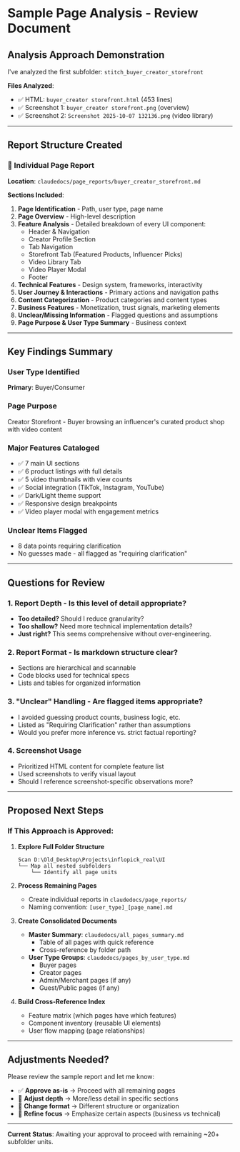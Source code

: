 # Sample Page Analysis - Review Document

## Analysis Approach Demonstration

I've analyzed the first subfolder: `stitch_buyer_creator_storefront`

**Files Analyzed**:
- ✅ HTML: `buyer_creator storefront.html` (453 lines)
- ✅ Screenshot 1: `buyer_creator storefront.png` (overview)
- ✅ Screenshot 2: `Screenshot 2025-10-07 132136.png` (video library)

---

## Report Structure Created

### 📄 Individual Page Report
**Location**: `claudedocs/page_reports/buyer_creator_storefront.md`

**Sections Included**:
1. **Page Identification** - Path, user type, page name
2. **Page Overview** - High-level description
3. **Feature Analysis** - Detailed breakdown of every UI component:
   - Header & Navigation
   - Creator Profile Section
   - Tab Navigation
   - Storefront Tab (Featured Products, Influencer Picks)
   - Video Library Tab
   - Video Player Modal
   - Footer
4. **Technical Features** - Design system, frameworks, interactivity
5. **User Journey & Interactions** - Primary actions and navigation paths
6. **Content Categorization** - Product categories and content types
7. **Business Features** - Monetization, trust signals, marketing elements
8. **Unclear/Missing Information** - Flagged questions and assumptions
9. **Page Purpose & User Type Summary** - Business context

---

## Key Findings Summary

### User Type Identified
**Primary**: Buyer/Consumer

### Page Purpose
Creator Storefront - Buyer browsing an influencer's curated product shop with video content

### Major Features Cataloged
- ✅ 7 main UI sections
- ✅ 6 product listings with full details
- ✅ 5 video thumbnails with view counts
- ✅ Social integration (TikTok, Instagram, YouTube)
- ✅ Dark/Light theme support
- ✅ Responsive design breakpoints
- ✅ Video player modal with engagement metrics

### Unclear Items Flagged
- 8 data points requiring clarification
- No guesses made - all flagged as "requiring clarification"

---

## Questions for Review

### 1. Report Depth - Is this level of detail appropriate?
- **Too detailed?** Should I reduce granularity?
- **Too shallow?** Need more technical implementation details?
- **Just right?** This seems comprehensive without over-engineering.

### 2. Report Format - Is markdown structure clear?
- Sections are hierarchical and scannable
- Code blocks used for technical specs
- Lists and tables for organized information

### 3. "Unclear" Handling - Are flagged items appropriate?
- I avoided guessing product counts, business logic, etc.
- Listed as "Requiring Clarification" rather than assumptions
- Would you prefer more inference vs. strict factual reporting?

### 4. Screenshot Usage
- Prioritized HTML content for complete feature list
- Used screenshots to verify visual layout
- Should I reference screenshot-specific observations more?

---

## Proposed Next Steps

### If This Approach is Approved:

1. **Explore Full Folder Structure**
   ```
   Scan D:\Old_Desktop\Projects\inflopick_real\UI
   └── Map all nested subfolders
       └── Identify all page units
   ```

2. **Process Remaining Pages**
   - Create individual reports in `claudedocs/page_reports/`
   - Naming convention: `[user_type]_[page_name].md`

3. **Create Consolidated Documents**
   - **Master Summary**: `claudedocs/all_pages_summary.md`
     - Table of all pages with quick reference
     - Cross-reference by folder path
   - **User Type Groups**: `claudedocs/pages_by_user_type.md`
     - Buyer pages
     - Creator pages
     - Admin/Merchant pages (if any)
     - Guest/Public pages (if any)

4. **Build Cross-Reference Index**
   - Feature matrix (which pages have which features)
   - Component inventory (reusable UI elements)
   - User flow mapping (page relationships)

---

## Adjustments Needed?

Please review the sample report and let me know:

- ✅ **Approve as-is** → Proceed with all remaining pages
- 🔄 **Adjust depth** → More/less detail in specific sections
- 📝 **Change format** → Different structure or organization
- 🎯 **Refine focus** → Emphasize certain aspects (business vs technical)

---

**Current Status**: Awaiting your approval to proceed with remaining ~20+ subfolder units.
